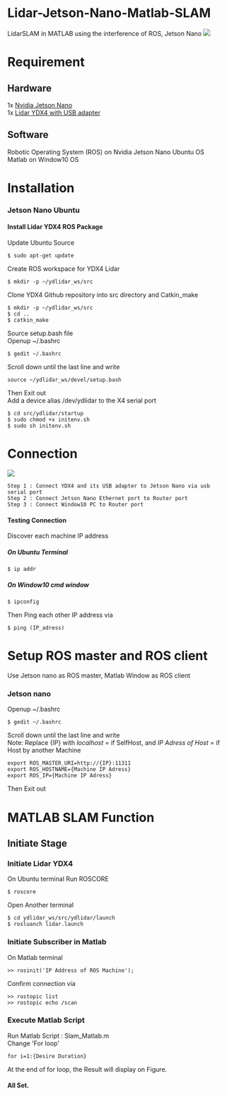 # Lidar-Jetson-Nano-Matlab-SLAM
LidarSLAM in MATLAB using the interference of ROS, Jetson Nano
![](https://github.com/Phayuth/Lidar-Jetson-Nano-Matlab-SLAM/blob/master/MatlabSlamDemo.png?raw=true)
# Requirement
## Hardware
1x [Nvidia Jetson Nano](https://developer.nvidia.com/sites/default/files/akamai/embedded/images/jetsonNano/JetsonNano-DevKit_Front-Top_Right_trimmed.jpg)\
1x [Lidar YDX4 with USB adapter](https://www.robotshop.com/media/catalog/product/cache/image/1350x/9df78eab33525d08d6e5fb8d27136e95/y/d/ydlidar-x4-360-laser-scanner-2_3.jpg)
## Software
Robotic Operating System (ROS) on Nvidia Jetson Nano Ubuntu OS\
Matlab on Window10 OS
# Installation
### Jetson Nano Ubuntu
#### Install Lidar YDX4 ROS Package
Update Ubuntu Source
```
$ sudo apt-get update
```
Create ROS workspace for YDX4 Lidar
```
$ mkdir -p ~/ydlidar_ws/src
```
Clone YDX4 Github repository into src directory and Catkin_make
```
$ mkdir -p ~/ydlidar_ws/src
$ cd ..
$ catkin_make
```
Source setup.bash file\
Openup ~/.bashrc
```
$ gedit ~/.bashrc
```
Scroll down until the last line and write
```
source ~/ydlidar_ws/devel/setup.bash
```
Then Exit out\
Add a device alias /dev/ydlidar to the X4 serial port
```
$ cd src/ydlidar/startup
$ sudo chmod +x initenv.sh
$ sudo sh initenv.sh
```
# Connection
![](https://github.com/s1mpleton/Lidar-Jetson-Nano-Matlab-SLAM/blob/master/Lidar-Connection-Jetsonnano.png)
```
Step 1 : Connect YDX4 and its USB adapter to Jetson Nano via usb serial port
Step 2 : Connect Jetson Nano Ethernet port to Router port
Step 3 : Connect Window10 PC to Router port
```
#### Testing Connection
Discover each machine IP address
##### On Ubuntu Terminal
```
$ ip addr
```
##### On Window10 cmd window
```
$ ipconfig
```
Then Ping each other IP address via
```
$ ping (IP_adress)
```
# Setup ROS master and ROS client
Use Jetson nano as ROS master, Matlab Window as ROS client
### Jetson nano
Openup ~/.bashrc
```
$ gedit ~/.bashrc
```
Scroll down until the last line and write\
Note: Replace {IP} with _localhost_ = if SelfHost, and  _IP Adress of Host_ = if Host by another Machine 
```
export ROS_MASTER_URI=http://{IP}:11311
export ROS_HOSTNAME={Machine IP Adress}
export ROS_IP={Machine IP Adress}
```
Then Exit out
# MATLAB SLAM Function
## Initiate Stage
### Initiate Lidar YDX4
On Ubuntu terminal
Run ROSCORE
```
$ roscore
```
Open Another terminal
```
$ cd ydlidar_ws/src/ydlidar/launch
$ rosluanch lidar.launch
```
### Initiate Subscriber in Matlab
On Matlab terminal
```
>> rosinit('IP Address of ROS Machine');
```
Confirm connection via
```
>> rostopic list
>> rostopic echo /scan
```
### Execute Matlab Script
Run Matlab Script : Slam_Matlab.m\
Change 'For loop'
```
for i=1:{Desire Duration}
```
At the end of for loop, the Result will display on Figure.
#### All Set.
